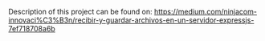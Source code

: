 Description of this project can be found on: https://medium.com/ninjacom-innovaci%C3%B3n/recibir-y-guardar-archivos-en-un-servidor-expressjs-7ef718708a6b